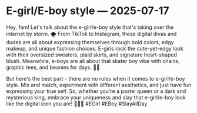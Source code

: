 # E-girl/E-boy style — 2025-07-17

Hey, fam! Let's talk about the e-girl/e-boy style that's taking over the internet by storm. 🌪️ From TikTok to Instagram, these digital divas and dudes are all about expressing themselves through bold colors, edgy makeup, and unique fashion choices. E-girls rock the cute-yet-edgy look with their oversized sweaters, plaid skirts, and signature heart-shaped blush. Meanwhile, e-boys are all about that skater boy vibe with chains, graphic tees, and beanies for days. 🤘🏼

But here's the best part - there are no rules when it comes to e-girl/e-boy style. Mix and match, experiment with different aesthetics, and just have fun expressing your true self. So, whether you're a pastel queen or a dark and mysterious king, embrace your uniqueness and slay that e-girl/e-boy look like the digital icon you are! 💅🏼💀 #EGirl #EBoy #SlayAllDay